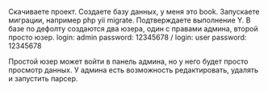 Скачиваете проект. 
Создаете базу данных, у меня это book. 
Запускаете миграции, например php yii migrate. 
Подтверждаете выполнение Y.
В базе по дефолту создаются два юзера, один с правами админа,
второй просто юзер.
login: admin  password: 12345678 /
login: user   password: 12345678

Простой юзер может войти в панель админа,
но у него будет просто просмотр данных.
У админа есть возможность редактировать, удалять
и запустить парсер.



